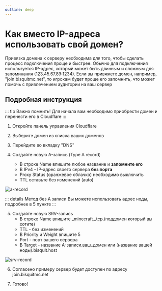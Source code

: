 ```yaml
---
outline: deep
---
```


# Как вместо IP-адреса использовать свой домен?
Привязка домена к серверу необходима для того, чтобы сделать процесс подключения проще и быстрее. Обычно для подключения используется IP-адрес, который может быть длинным и сложным для запоминания (123.45.67.89:1234). Если вы привяжете домен, например, "join.bisquitmc.net", то игрокам будет проще его запомнить, что может помочь с привлечением аудитории на ваш сервер

## Подробная инструкция
::: tip Важно помнить!
Для начала вам необходимо приобрести домен и перенести его в Cloudflare
:::

1. Откройте панель управления Cloudflare

2. Выберите домен из списка ваших доменов

3. Перейдите во вкладку "DNS"

4. Создайте новую A-запись (Type A record)
     - В строке Name впишите любое название и **запомните его**
     - В IPv4 - IP-адрес своего сервера **без порта**
     - Proxy Status (оранжевое облачко) необходимо выключить
     - TTL оставьте без изменений (auto)
  
  ![a-record](/a-record.webp)

::: details Метод без A записи
Вы можете использовать адрес ноды, подробнее в 5 пункте
:::
  
5. Создайте новую SRV-запись
     - В строке Name впишите _minecraft._tcp.(поддомен который вы хотите)
     - TTL - без изменений
     - В Priority и Weight впишите 5
     - Port - порт вашего сервера
     - В Target - название A-записи.ваш_домен или (название вашей ноды).bisquit.host 

  ![srv-record](/srv-record.webp)

6. Согласено примеру сервер будет доступен по адресу join.bisquitmc.net

7. Готово!
